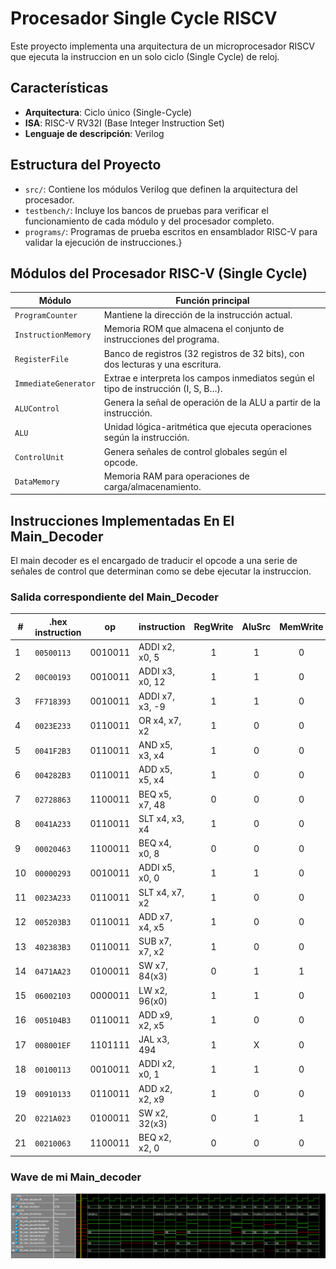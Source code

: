 # Procesador Single Cycle RISCV

Este proyecto implementa una arquitectura de  un microprocesador RISCV que ejecuta la instruccion en un solo ciclo (Single Cycle) de reloj. 

## Características

- **Arquitectura**: Ciclo único (Single-Cycle)
- **ISA**: RISC-V RV32I (Base Integer Instruction Set)
- **Lenguaje de descripción**: Verilog


## Estructura del Proyecto

- `src/`: Contiene los módulos Verilog que definen la arquitectura del procesador.
- `testbench/`: Incluye los bancos de pruebas para verificar el funcionamiento de cada módulo y del procesador completo.
- `programs/`: Programas de prueba escritos en ensamblador RISC-V para validar la ejecución de instrucciones.}

## Módulos del Procesador RISC-V (Single Cycle)

| Módulo              | Función principal                                                                 |
|---------------------|------------------------------------------------------------------------------------|
| `ProgramCounter`    | Mantiene la dirección de la instrucción actual.                                   |
| `InstructionMemory` | Memoria ROM que almacena el conjunto de instrucciones del programa.               |
| `RegisterFile`      | Banco de registros (32 registros de 32 bits), con dos lecturas y una escritura.   |
| `ImmediateGenerator`| Extrae e interpreta los campos inmediatos según el tipo de instrucción (I, S, B…).|
| `ALUControl`        | Genera la señal de operación de la ALU a partir de la instrucción.                |
| `ALU`               | Unidad lógica-aritmética que ejecuta operaciones según la instrucción.            |
| `ControlUnit`       | Genera señales de control globales según el opcode.                               |
| `DataMemory`        | Memoria RAM para operaciones de carga/almacenamiento.                             |

## Instrucciones Implementadas En El Main_Decoder
El main decoder es el encargado de traducir el opcode a una serie de señales de control que determinan como se debe ejecutar la instruccion.

### Salida correspondiente del Main_Decoder
| # | .hex instruction |   op    |     instruction      | RegWrite | AluSrc | MemWrite | ResultSrc | Branch | Jump | ImmSrc | ALUOP |
|---|------------------|---------|----------------------|:--------:|:------:|:--------:|:---------:|:------:|:----:|:------:|:-----:|
| 1 | `00500113`       | 0010011 | ADDI x2, x0, 5       |    1     |   1    |    0     |    00     |   0    |  0   |  00    |  11   |
| 2 | `00C00193`       | 0010011 | ADDI x3, x0, 12      |    1     |   1    |    0     |    00     |   0    |  0   |  00    |  11   |
| 3 | `FF718393`       | 0010011 | ADDI x7, x3, -9      |    1     |   1    |    0     |    00     |   0    |  0   |  00    |  11   |
| 4 | `0023E233`       | 0110011 | OR   x4, x7, x2      |    1     |   0    |    0     |    00     |   0    |  0   |   X    |  10   |
| 5 | `0041F2B3`       | 0110011 | AND  x5, x3, x4      |    1     |   0    |    0     |    00     |   0    |  0   |   X    |  10   |
| 6 | `004282B3`       | 0110011 | ADD  x5, x5, x4      |    1     |   0    |    0     |    00     |   0    |  0   |   X    |  10   |
| 7 | `02728863`       | 1100011 | BEQ  x5, x7, 48      |    0     |   0    |    0     |    X      |   1    |  0   |  10    |  01   |
| 8 | `0041A233`       | 0110011 | SLT  x4, x3, x4      |    1     |   0    |    0     |    00     |   0    |  0   |   X    |  10   |
| 9 | `00020463`       | 1100011 | BEQ  x4, x0, 8       |    0     |   0    |    0     |    X      |   1    |  0   |  10    |  01   |
|10 | `00000293`       | 0010011 | ADDI x5, x0, 0       |    1     |   1    |    0     |    00     |   0    |  0   |  00    |  11   |
|11 | `0023A233`       | 0110011 | SLT  x4, x7, x2      |    1     |   0    |    0     |    00     |   0    |  0   |   X    |  10   |
|12 | `005203B3`       | 0110011 | ADD  x7, x4, x5      |    1     |   0    |    0     |    00     |   0    |  0   |   X    |  10   |
|13 | `402383B3`       | 0110011 | SUB  x7, x7, x2      |    1     |   0    |    0     |    00     |   0    |  0   |   X    |  10   |
|14 | `0471AA23`       | 0100011 | SW   x7, 84(x3)      |    0     |   1    |    1     |    X      |   0    |  0   |  01    |  00   |
|15 | `06002103`       | 0000011 | LW   x2, 96(x0)      |    1     |   1    |    0     |    01     |   0    |  0   |  00    |  00   |
|16 | `005104B3`       | 0110011 | ADD  x9, x2, x5      |    1     |   0    |    0     |    00     |   0    |  0   |   X    |  10   |
|17 | `008001EF`       | 1101111 | JAL  x3, 494         |    1     |   X    |    0     |    10     |   0    |  1   |  11    |  XX   |
|18 | `00100113`       | 0010011 | ADDI x2, x0, 1       |    1     |   1    |    0     |    00     |   0    |  0   |  00    |  11   |
|19 | `00910133`       | 0110011 | ADD  x2, x2, x9      |    1     |   0    |    0     |    00     |   0    |  0   |   X    |  10   |
|20 | `0221A023`       | 0100011 | SW   x2, 32(x3)      |    0     |   1    |    1     |    X      |   0    |  0   |  01    |  00   |
|21 | `00210063`       | 1100011 | BEQ  x2, x2, 0       |    0     |   0    |    0     |    X      |   1    |  0   |  10    |  01   |


### Wave de mi Main_decoder
![alt text](image.png)

